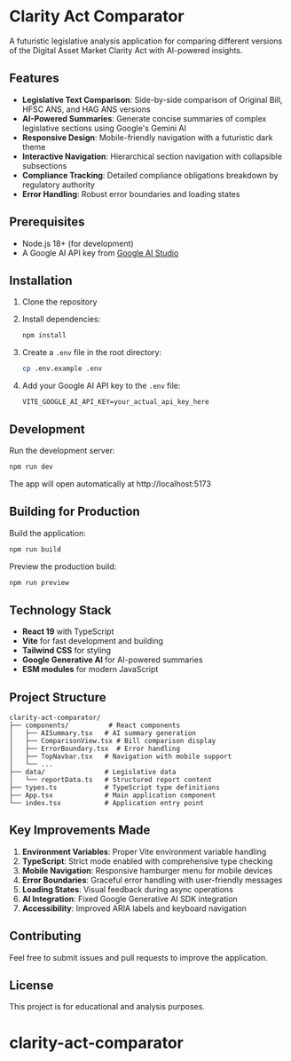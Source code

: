# Clarity Act Comparator

A futuristic legislative analysis application for comparing different versions of the Digital Asset Market Clarity Act with AI-powered insights.

## Features

- **Legislative Text Comparison**: Side-by-side comparison of Original Bill, HFSC ANS, and HAG ANS versions
- **AI-Powered Summaries**: Generate concise summaries of complex legislative sections using Google's Gemini AI
- **Responsive Design**: Mobile-friendly navigation with a futuristic dark theme
- **Interactive Navigation**: Hierarchical section navigation with collapsible subsections
- **Compliance Tracking**: Detailed compliance obligations breakdown by regulatory authority
- **Error Handling**: Robust error boundaries and loading states

## Prerequisites

- Node.js 18+ (for development)
- A Google AI API key from [Google AI Studio](https://makersuite.google.com/app/apikey)

## Installation

1. Clone the repository
2. Install dependencies:
   ```bash
   npm install
   ```

3. Create a `.env` file in the root directory:
   ```bash
   cp .env.example .env
   ```

4. Add your Google AI API key to the `.env` file:
   ```
   VITE_GOOGLE_AI_API_KEY=your_actual_api_key_here
   ```

## Development

Run the development server:
```bash
npm run dev
```

The app will open automatically at http://localhost:5173

## Building for Production

Build the application:
```bash
npm run build
```

Preview the production build:
```bash
npm run preview
```

## Technology Stack

- **React 19** with TypeScript
- **Vite** for fast development and building
- **Tailwind CSS** for styling
- **Google Generative AI** for AI-powered summaries
- **ESM modules** for modern JavaScript

## Project Structure

```
clarity-act-comparator/
├── components/          # React components
│   ├── AISummary.tsx   # AI summary generation
│   ├── ComparisonView.tsx # Bill comparison display
│   ├── ErrorBoundary.tsx  # Error handling
│   ├── TopNavbar.tsx   # Navigation with mobile support
│   └── ...
├── data/               # Legislative data
│   └── reportData.ts   # Structured report content
├── types.ts            # TypeScript type definitions
├── App.tsx             # Main application component
└── index.tsx           # Application entry point
```

## Key Improvements Made

1. **Environment Variables**: Proper Vite environment variable handling
2. **TypeScript**: Strict mode enabled with comprehensive type checking
3. **Mobile Navigation**: Responsive hamburger menu for mobile devices
4. **Error Boundaries**: Graceful error handling with user-friendly messages
5. **Loading States**: Visual feedback during async operations
6. **AI Integration**: Fixed Google Generative AI SDK integration
7. **Accessibility**: Improved ARIA labels and keyboard navigation

## Contributing

Feel free to submit issues and pull requests to improve the application.

## License

This project is for educational and analysis purposes.
# clarity-act-comparator
